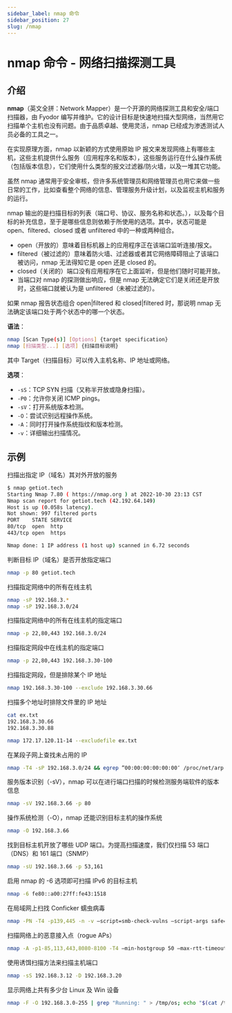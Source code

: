 ```yaml
---
sidebar_label: nmap 命令
sidebar_position: 27
slug: /nmap
---
```


# nmap 命令 - 网络扫描探测工具



## 介绍

**nmap**（英文全拼：Network Mapper）是一个开源的网络探测工具和安全/端口扫描器，由 Fyodor 编写并维护。它的设计目标是快速地扫描大型网络，当然用它扫描单个主机也没有问题。由于品质卓越、使用灵活，nmap 已经成为渗透测试人员必备的工具之一。

在实现原理方面，nmap 以新颖的方式使用原始 IP 报文来发现网络上有哪些主机，这些主机提供什么服务（应用程序名和版本），这些服务运行在什么操作系统（包括版本信息），它们使用什么类型的报文过滤器/防火墙，以及一堆其它功能。

虽然 nmap 通常用于安全审核，但许多系统管理员和网络管理员也用它来做一些日常的工作，比如查看整个网络的信息、管理服务升级计划，以及监视主机和服务的运行。

nmap 输出的是扫描目标的列表（端口号、协议、服务名称和状态。），以及每个目标的补充信息，至于是哪些信息则依赖于所使用的选项。其中，状态可能是 open、filtered、closed 或者 unfiltered 中的一种或两种组合。 

- open（开放的）意味着目标机器上的应用程序正在该端口监听连接/报文。
- filtered（被过滤的）意味着防火墙、过滤器或者其它网络障碍阻止了该端口被访问，nmap 无法得知它是 open 还是 closed 的。
- closed（关闭的）端口没有应用程序在它上面监听，但是他们随时可能开放。
- 当端口对 nmap 的探测做出响应，但是 nmap 无法确定它们是关闭还是开放时，这些端口就被认为是 unfiltered（未被过滤的）。

如果 nmap 报告状态组合 open|filtered 和 closed|filtered 时，那说明 nmap 无法确定该端口处于两个状态中的哪一个状态。

**语法**：

```bash
nmap [Scan Type(s)] [Options] {target specification}
nmap [扫描类型...] [选项] {扫描目标说明}
```

其中 Target（扫描目标）可以传入主机名称、IP 地址或网络。

**选项**：

- `-sS`：TCP SYN 扫描（又称半开放或隐身扫描）。 
- `-P0`：允许你关闭 ICMP pings。
- `-sV`：打开系统版本检测。
- `-O`：尝试识别远程操作系统。
- `-A`：同时打开操作系统指纹和版本检测。
- `-v`：详细输出扫描情况。



## 示例

扫描出指定 IP（域名）其对外开放的服务

```bash
$ nmap getiot.tech
Starting Nmap 7.80 ( https://nmap.org ) at 2022-10-30 23:13 CST
Nmap scan report for getiot.tech (42.192.64.149)
Host is up (0.058s latency).
Not shown: 997 filtered ports
PORT    STATE SERVICE
80/tcp  open  http
443/tcp open  https

Nmap done: 1 IP address (1 host up) scanned in 6.72 seconds
```

判断目标 IP（域名）是否开放指定端口

```bash
nmap -p 80 getiot.tech
```

扫描指定网络中的所有在线主机

```bash
nmap -sP 192.168.3.*
nmap -sP 192.168.3.0/24
```

扫描指定网络中的所有在线主机的指定端口

```bash
nmap -p 22,80,443 192.168.3.0/24
```

扫描指定网段中在线主机的指定端口

```bash
nmap -p 22,80,443 192.168.3.30-100
```

扫描指定网段，但是排除某个 IP 地址

```bash
nmap 192.168.3.30-100 --exclude 192.168.3.30.66
```

扫描多个地址时排除文件里的 IP 地址

```bash
cat ex.txt 
192.168.3.30.66
192.168.3.30.88

nmap 172.17.120.11-14 --excludefile ex.txt
```

在某段子网上查找未占用的 IP

```bash
nmap -T4 -sP 192.168.3.0/24 && egrep “00:00:00:00:00:00″ /proc/net/arp
```

服务版本识别（-sV），nmap 可以在进行端口扫描的时候检测服务端软件的版本信息

```bash
nmap -sV 192.168.3.66 -p 80
```

操作系统检测（-O），nmap 还能识别目标主机的操作系统

```bash
nmap -O 192.168.3.66
```

找到目标主机开放了哪些 UDP 端口。为提高扫描速度，我们仅扫描 53 端口（DNS）和 161 端口（SNMP）

```bash
nmap -sU 192.168.3.66 -p 53,161
```

启用 nmap 的 -6 选项即可扫描 IPv6 的目标主机

```bash
nmap -6 fe80::a00:27ff:fe43:1518
```

在局域网上扫找 Conficker 蠕虫病毒

```bash
nmap -PN -T4 -p139,445 -n -v –script=smb-check-vulns –script-args safe=1 192.168.3.1-254
```

扫描网络上的恶意接入点（rogue APs）

```bash
nmap -A -p1-85,113,443,8080-8100 -T4 –min-hostgroup 50 –max-rtt-timeout 2000 –initial-rtt timeout 300 –max-retries 3 –host-timeout 20m –max-scan-delay 1000 -oA wapscan 192.168.3.0/24
```

使用诱饵扫描方法来扫描主机端口

```bash
nmap -sS 192.168.3.12 -D 192.168.3.20
```

显示网络上共有多少台 Linux 及 Win 设备

```bash
nmap -F -O 192.168.3.0-255 | grep "Running: " > /tmp/os; echo "$(cat /tmp/os | grep Linux \| wc -l) Linux device(s)"; echo "$(cat /tmp/os | grep Windows | wc -l) Window(s) device"
```

